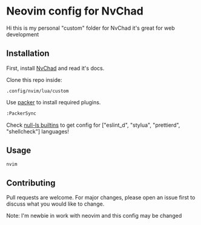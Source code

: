 # Neovim config for NvChad

Hi this is my personal "custom" folder for NvChad
it's great for web development

## Installation

First, install [NvChad](https://github.com/NvChad/NvChad) and read it's docs.

Clone this repo inside:

```path
.config/nvim/lua/custom
```

Use [packer](https://github.com/wbthomason/packer.nvim) to install required plugins.

```bash
:PackerSync
```

Check [null-ls builtins](https://github.com/jose-elias-alvarez/null-ls.nvim/blob/main/doc/BUILTINS.md) to get config for ["eslint_d", "stylua", "prettierd", "shellcheck"] languages!

## Usage

```
nvim
```

## Contributing

Pull requests are welcome. For major changes, please open an issue first to discuss what you would like to change.

Note: I'm newbie in work with neovim and this config may be changed
